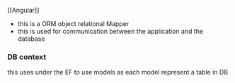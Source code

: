 [[Angular]]

- this is a ORM object relational Mapper 
- this is used for communication between the application and the database

### DB context 
this uses under the EF to use models as each model represent a table in DB